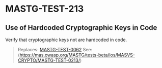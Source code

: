 # MASTG-TEST-213

## Use of Hardcoded Cryptographic Keys in Code

Verify that cryptographic keys not are hardcoded in code.

> Replaces: [MASTG-TEST-0062](/taxonomy/mastg-1.7.0/masvs-crypto/mastg-test-0062)
> See: (https://mas.owasp.org/MASTG/tests-beta/ios/MASVS-CRYPTO/MASTG-TEST-0213/)